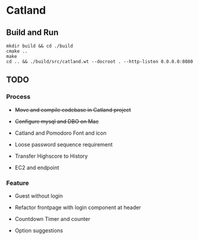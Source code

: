 # Catland

## Build and Run
```
mkdir build && cd ./build
cmake ..
make
cd .. && ./build/src/catland.wt --docroot . --http-listen 0.0.0.0:8080
```
## TODO

### Process

- ~~Move and compile codebase in Catland project~~

- ~~Configure mysql and DBO on Mac~~

- Catland and Pomodoro Font and icon

- Loose password sequence requirement

- Transfer Highscore to History

- EC2 and endpoint

### Feature

- Guest without login

- Refactor frontpage with login component at header

- Countdown Timer and counter

- Option suggestions
